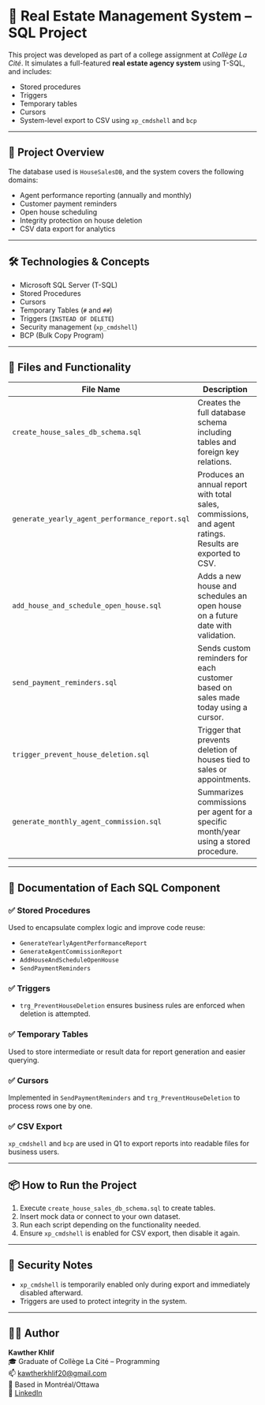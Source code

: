 # 🏡 Real Estate Management System – SQL Project

This project was developed as part of a college assignment at *Collège La Cité*. It simulates a full-featured **real estate agency system** using T-SQL, and includes:

- Stored procedures
- Triggers
- Temporary tables
- Cursors
- System-level export to CSV using `xp_cmdshell` and `bcp`

---

## 📘 Project Overview

The database used is `HouseSalesDB`, and the system covers the following domains:
- Agent performance reporting (annually and monthly)
- Customer payment reminders
- Open house scheduling
- Integrity protection on house deletion
- CSV data export for analytics

---

## 🛠️ Technologies & Concepts

- Microsoft SQL Server (T-SQL)
- Stored Procedures
- Cursors
- Temporary Tables (`#` and `##`)
- Triggers (`INSTEAD OF DELETE`)
- Security management (`xp_cmdshell`)
- BCP (Bulk Copy Program)

---

## 📁 Files and Functionality

| File Name                                       | Description |
|------------------------------------------------|-------------|
| `create_house_sales_db_schema.sql`             | Creates the full database schema including tables and foreign key relations. |
| `generate_yearly_agent_performance_report.sql` | Produces an annual report with total sales, commissions, and agent ratings. Results are exported to CSV. |
| `add_house_and_schedule_open_house.sql`        | Adds a new house and schedules an open house on a future date with validation. |
| `send_payment_reminders.sql`                   | Sends custom reminders for each customer based on sales made today using a cursor. |
| `trigger_prevent_house_deletion.sql`           | Trigger that prevents deletion of houses tied to sales or appointments. |
| `generate_monthly_agent_commission.sql`        | Summarizes commissions per agent for a specific month/year using a stored procedure. |

---

## 🔎 Documentation of Each SQL Component

### ✅ Stored Procedures
Used to encapsulate complex logic and improve code reuse:
- `GenerateYearlyAgentPerformanceReport`
- `GenerateAgentCommissionReport`
- `AddHouseAndScheduleOpenHouse`
- `SendPaymentReminders`

### ✅ Triggers
- `trg_PreventHouseDeletion` ensures business rules are enforced when deletion is attempted.

### ✅ Temporary Tables
Used to store intermediate or result data for report generation and easier querying.

### ✅ Cursors
Implemented in `SendPaymentReminders` and `trg_PreventHouseDeletion` to process rows one by one.

### ✅ CSV Export
`xp_cmdshell` and `bcp` are used in Q1 to export reports into readable files for business users.

---

## 📦 How to Run the Project

1. Execute `create_house_sales_db_schema.sql` to create tables.
2. Insert mock data or connect to your own dataset.
3. Run each script depending on the functionality needed.
4. Ensure `xp_cmdshell` is enabled for CSV export, then disable it again.

---

## 🔐 Security Notes
- `xp_cmdshell` is temporarily enabled only during export and immediately disabled afterward.
- Triggers are used to protect integrity in the system.

---

## 👩‍💻 Author

**Kawther Khlif**  
🎓 Graduate of Collège La Cité – Programming  
📫 kawtherkhlif20@gmail.com  
📍 Based in Montréal/Ottawa  
🔗 [LinkedIn](https://www.linkedin.com/in/kawther-khlif-107a61230/)  

